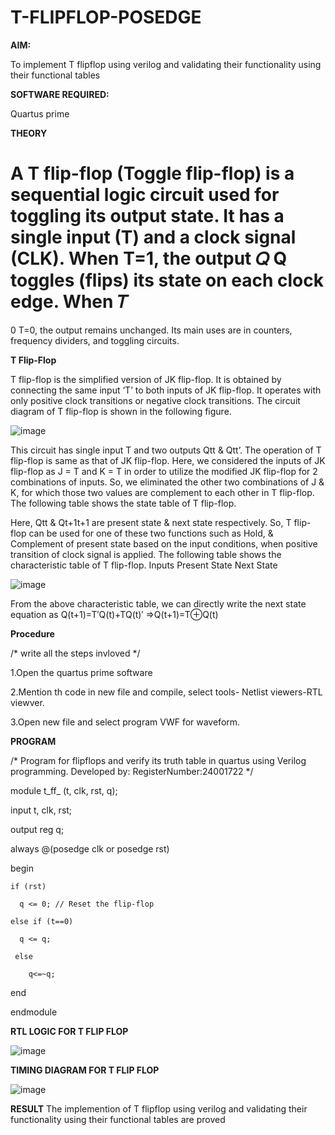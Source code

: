 # T-FLIPFLOP-POSEDGE

**AIM:**

To implement  T flipflop using verilog and validating their functionality using their functional tables

**SOFTWARE REQUIRED:**

Quartus prime

**THEORY**

A T flip-flop (Toggle flip-flop) is a sequential logic circuit used for toggling its output state. It has a single input (T) and a clock signal (CLK). When 
T=1, the output 
𝑄
Q toggles (flips) its state on each clock edge. When 
𝑇
=
0
T=0, the output remains unchanged. Its main uses are in counters, frequency dividers, and toggling circuits.

**T Flip-Flop**

T flip-flop is the simplified version of JK flip-flop. It is obtained by connecting the same input ‘T’ to both inputs of JK flip-flop. It operates with only positive clock transitions or negative clock transitions. The circuit diagram of T flip-flop is shown in the following figure.

![image](https://github.com/naavaneetha/T-FLIPFLOP-POSEDGE/assets/154305477/458a68fe-2d08-4a9d-ac4f-7ae0480ce0bd)

 
This circuit has single input T and two outputs Qtt & Qtt’. The operation of T flip-flop is same as that of JK flip-flop. Here, we considered the inputs of JK flip-flop as J = T and K = T in order to utilize the modified JK flip-flop for 2 combinations of inputs. So, we eliminated the other two combinations of J & K, for which those two values are complement to each other in T flip-flop. The following table shows the state table of T flip-flop.

Here, Qtt & Qt+1t+1 are present state & next state respectively. So, T flip-flop can be used for one of these two functions such as Hold, & Complement of present state based on the input conditions, when positive transition of clock signal is applied. The following table shows the characteristic table of T flip-flop. Inputs Present State Next State

![image](https://github.com/naavaneetha/T-FLIPFLOP-POSEDGE/assets/154305477/cdd7fb32-539f-4b66-bb8d-f305a153c886)

 
From the above characteristic table, we can directly write the next state equation as Q(t+1)=T′Q(t)+TQ(t)′ ⇒Q(t+1)=T⊕Q(t)

**Procedure**

/* write all the steps invloved */

 1.Open the quartus prime software
 
 2.Mention th code in new file and compile, select tools- Netlist viewers-RTL viewver.
 
 3.Open new file and select program VWF for waveform.

**PROGRAM**

/* Program for flipflops and verify its truth table in quartus using Verilog programming. Developed by: RegisterNumber:24001722
*/

module t_ff_ (t, clk, rst, q);

  input t, clk, rst;
  
  output reg q;
 
  always @(posedge clk or posedge rst) 
  
begin

    if (rst)
    
      q <= 0; // Reset the flip-flop
      
    else if (t==0)
    
      q <= q; 
      
     else
     
        q<=~q;
        
  end
  
endmodule


**RTL LOGIC FOR T FLIP FLOP**

![image](https://github.com/user-attachments/assets/ee9de381-10ed-482a-8915-684cc41c8e3f)

**TIMING DIAGRAM FOR T FLIP FLOP**

![image](https://github.com/user-attachments/assets/74901612-5aa5-4956-8820-ee5a0f96db4f)

**RESULT**
The implemention of  T flipflop using verilog and validating their functionality using their functional tables are proved
